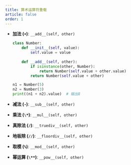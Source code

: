 ```yaml
---
title: 算术运算符重载
article: false
order: 1
---
```


- **加法 (`+`)**: `__add__(self, other)`

  ```python
  class Number:
      def __init__(self, value):
          self.value = value
      
      def __add__(self, other):
          if isinstance(other, Number):
              return Number(self.value + other.value)
          return Number(self.value + other)
  
  n1 = Number(5)
  n2 = Number(3)
  print((n1 + n2).value)  # 输出8
  ```

- **减法 (`-`)**: `__sub__(self, other)`

- **乘法 (`\*`)**: `__mul__(self, other)`

- **真除法 (`/`)**: `__truediv__(self, other)`

- **地板除 (`//`)**: `__floordiv__(self, other)`

- **取模 (`%`)**: `__mod__(self, other)`

- **幂运算 (`\**`)**: `__pow__(self, other)`